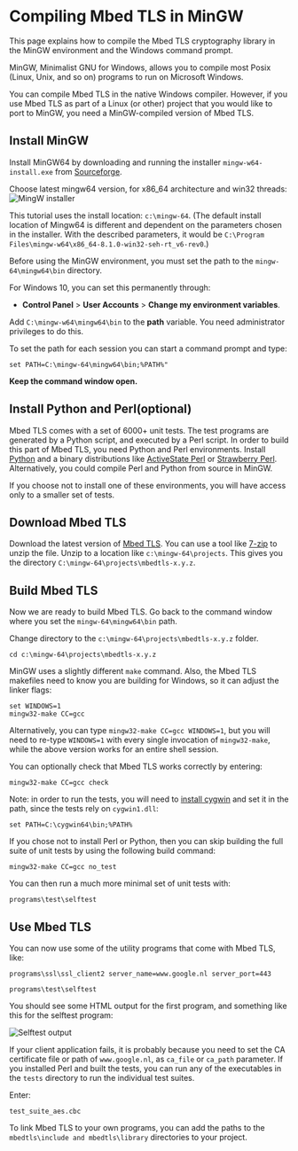 # Compiling Mbed TLS in MinGW

This page explains how to compile the Mbed TLS cryptography library in the MinGW environment and the Windows command prompt.

MinGW, Minimalist GNU for Windows, allows you to compile most Posix (Linux, Unix, and so on) programs to run on Microsoft Windows.

You can compile Mbed TLS in the native Windows compiler. However, if you use Mbed TLS as part of a Linux (or other) project that you would like to port to MinGW, you need a MinGW-compiled version of Mbed TLS.

## Install MinGW

Install MinGW64 by downloading and running the installer `mingw-w64-install.exe` from [Sourceforge](https://sourceforge.net/projects/mingw-w64/).

Choose latest mingw64 version, for x86_64 architecture and win32 threads:
![MingW installer](https://mbed-tls-docs-images.s3.amazonaws.com/MbedTLS-MingW64_installer.PNG)

This tutorial uses the install location: `c:\mingw-64`. (The default install location of Mingw64 is different and dependent on the parameters chosen in the installer. With the described parameters, it would be `C:\Program Files\mingw-w64\x86_64-8.1.0-win32-seh-rt_v6-rev0`.)

Before using the MinGW environment, you must set the path to the `mingw-64\mingw64\bin` directory.

For Windows 10, you can set this permanently through:
 * **Control Panel** > **User Accounts** > **Change my environment variables**.

Add `C:\mingw-w64\mingw64\bin` to the **path** variable. You need administrator privileges to do this.

To set the path for each session you can start a command prompt and type:

```
set PATH=C:\mingw-64\mingw64\bin;%PATH%"
```

**Keep the command window open.**

## Install Python and Perl(optional)

Mbed TLS comes with a set of 6000+ unit tests. The test programs are generated by a Python script, and executed by a Perl script. In order to build this part of Mbed TLS, you need Python and Perl environments. Install [Python](https://www.python.org/downloads/) and a binary distributions like [ActiveState Perl](http://www.activestate.com/activeperl/downloads) or [Strawberry Perl](http://strawberryperl.com/). Alternatively, you could compile Perl and Python from source in MinGW.

If you choose not to install one of these environments, you will have access only to a smaller set of tests.

## Download Mbed TLS

Download the latest version of [Mbed TLS](http://tls.mbed.org/download). You can use a tool like [7-zip](http://www.7-zip.org/) to unzip the file. Unzip to a location like `c:\mingw-64\projects`. This gives you the directory `C:\mingw-64\projects\mbedtls-x.y.z`.

## Build Mbed TLS

Now we are ready to build Mbed TLS. Go back to the command window where you set the `mingw-64\mingw64\bin` path.

Change directory to the `c:\mingw-64\projects\mbedtls-x.y.z` folder.

```
cd c:\mingw-64\projects\mbedtls-x.y.z
```

MinGW uses a slightly different `make` command. Also, the Mbed TLS makefiles need to know you are building for Windows, so it can adjust the linker flags:

```
set WINDOWS=1
mingw32-make CC=gcc
```

Alternatively, you can type `mingw32-make CC=gcc WINDOWS=1`, but you will need to re-type `WINDOWS=1` with every single invocation of `mingw32-make`, while the above version works for an entire shell session.

You can optionally check that Mbed TLS works correctly by entering:
    
```
mingw32-make CC=gcc check
```
Note: in order to run the tests, you will need to [install cygwin](https://cygwin.com/install.html) and set it in the path, since the tests rely on `cygwin1.dll`:

```
set PATH=C:\cygwin64\bin;%PATH%
```

If you chose not to install Perl or Python, then you can skip building the full suite of unit tests by using the following build command:

```
mingw32-make CC=gcc no_test
```

You can then run a much more minimal set of unit tests with:

```
programs\test\selftest
```

## Use Mbed TLS

You can now use some of the utility programs that come with Mbed TLS, like:

```
programs\ssl\ssl_client2 server_name=www.google.nl server_port=443

programs\test\selftest
```
    
You should see some HTML output for the first program, and something like this for the selftest program:

![Selftest output](https://mbed-tls-docs-images.s3.amazonaws.com/MbedTLS-Tutorial-MinGW-3_normal.png)

If your client application fails, it is probably because you need to set the CA certificate file or path of `www.google.nl`, as `ca_file` or `ca_path` parameter.
If you installed Perl and built the tests, you can run any of the executables in the `tests` directory to run the individual test suites.

Enter:

```
test_suite_aes.cbc
```

To link Mbed TLS to your own programs, you can add the paths to the `mbedtls\include and mbedtls\library` directories to your project.

<!---compiling-mbedtls-in-mingw,"Walkthrough for compiling Mbed TLS under MinGW under Windows","MinGW, compiling under Windows, compiling with MinGW","mingw, compile, perl, windows, make",published,"2012-10-09 00:00:00",6,10344,"2017-04-25 08:12:00","Paul Bakker"--->
